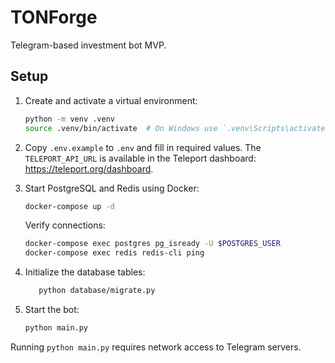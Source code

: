 # TONForge

Telegram-based investment bot MVP.

## Setup

1. Create and activate a virtual environment:

   ```bash
   python -m venv .venv
   source .venv/bin/activate  # On Windows use `.venv\Scripts\activate`
   ```

2. Copy `.env.example` to `.env` and fill in required values. The `TELEPORT_API_URL`
   is available in the Teleport dashboard: https://teleport.org/dashboard.
3. Start PostgreSQL and Redis using Docker:

   ```bash
   docker-compose up -d
   ```

   Verify connections:

   ```bash
   docker-compose exec postgres pg_isready -U $POSTGRES_USER
   docker-compose exec redis redis-cli ping
   ```

4. Initialize the database tables:

   ```bash
      python database/migrate.py

   ```
5. Start the bot:

   ```bash
   python main.py
   ```

Running `python main.py` requires network access to Telegram servers.
